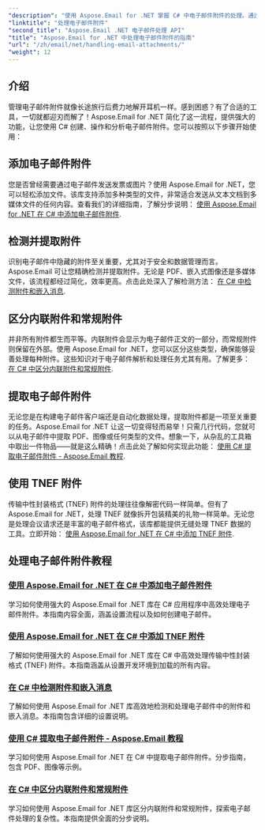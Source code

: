 ```yaml
---
"description": "使用 Aspose.Email for .NET 掌握 C# 中电子邮件附件的处理。通过分步指南了解如何添加、检测、提取和区分附件。"
"linktitle": "处理电子邮件附件"
"second_title": "Aspose.Email .NET 电子邮件处理 API"
"title": "Aspose.Email for .NET 中处理电子邮件附件的指南"
"url": "/zh/email/net/handling-email-attachments/"
"weight": 12
---
```


## 介绍

管理电子邮件附件就像长途旅行后费力地解开耳机一样。感到困惑？有了合适的工具，一切就都迎刃而解了！Aspose.Email for .NET 简化了这一流程，提供强大的功能，让您使用 C# 创建、操作和分析电子邮件附件。您可以按照以下步骤开始使用：  

## 添加电子邮件附件  

您是否曾经需要通过电子邮件发送发票或图片？使用 Aspose.Email for .NET，您可以轻松添加文件。该库支持添加多种类型的文件，非常适合发送从文本文档到多媒体文件的任何内容。查看我们的详细指南，了解分步说明： [使用 Aspose.Email for .NET 在 C# 中添加电子邮件附件](./add-email-attachments-in-csharp/).  

## 检测并提取附件  

识别电子邮件中隐藏的附件至关重要，尤其对于安全和数据管理而言。Aspose.Email 可让您精确检测并提取附件。无论是 PDF、嵌入式图像还是多媒体文件，该流程都经过简化，效率更高。点击此处深入了解检测方法： [在 C# 中检测附件和嵌入消息](./detecting-attachment-and-embedded-message-in-csharp/).  

## 区分内联附件和常规附件  

并非所有附件都生而平等。内联附件会显示为电子邮件正文的一部分，而常规附件则保留在外部。使用 Aspose.Email for .NET，您可以区分这些类型，确保能够妥善处理每种附件。这些知识对于电子邮件解析和处理任务尤其有用。了解更多： [在 C# 中区分内联附件和常规附件](./distinguishing-inline-and-regular-attachments-in-csharp/).  

## 提取电子邮件附件  

无论您是在构建电子邮件客户端还是自动化数据处理，提取附件都是一项至关重要的任务。Aspose.Email for .NET 让这一切变得轻而易举！只需几行代码，您就可以从电子邮件中提取 PDF、图像或任何类型的文件。想象一下，从杂乱的工具箱中取出一件物品——就是这么精确！点击此处了解如何实现此功能： [使用 C# 提取电子邮件附件 - Aspose.Email 教程](./extract-email-attachments-in-csharp/).  

## 使用 TNEF 附件  

传输中性封装格式 (TNEF) 附件的处理往往像解密代码一样简单。但有了 Aspose.Email for .NET，处理 TNEF 就像拆开包装精美的礼物一样简单。无论您是处理会议请求还是丰富的电子邮件格式，该库都能提供无缝处理 TNEF 数据的工具。立即开始： [使用 Aspose.Email for .NET 在 C# 中添加 TNEF 附件](./add-tnef-attachments-in-csharp/).  

## 处理电子邮件附件教程
### [使用 Aspose.Email for .NET 在 C# 中添加电子邮件附件](./add-email-attachments-in-csharp/)
学习如何使用强大的 Aspose.Email for .NET 库在 C# 应用程序中高效处理电子邮件附件。本指南内容全面，涵盖设置流程以及如何创建电子邮件。
### [使用 Aspose.Email for .NET 在 C# 中添加 TNEF 附件](./add-tnef-attachments-in-csharp/)
了解如何使用强大的 Aspose.Email for .NET 库在 C# 中高效处理传输中性封装格式 (TNEF) 附件。本指南涵盖从设置开发环境到加载的所有内容。
### [在 C# 中检测附件和嵌入消息](./detecting-attachment-and-embedded-message-in-csharp/)
了解如何使用 Aspose.Email for .NET 库高效地检测和处理电子邮件中的附件和嵌入消息。本指南包含详细的设置说明。
### [使用 C# 提取电子邮件附件 - Aspose.Email 教程](./extract-email-attachments-in-csharp/)
学习如何使用 Aspose.Email for .NET 在 C# 中提取电子邮件附件。分步指南，包含 PDF、图像等示例。
### [在 C# 中区分内联附件和常规附件](./distinguishing-inline-and-regular-attachments-in-csharp/)
学习如何使用 Aspose.Email for .NET 库区分内联附件和常规附件，探索电子邮件处理的复杂性。本指南提供全面的分步说明。